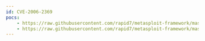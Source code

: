 ```yaml
---
id: CVE-2006-2369
pocs:
    - https://raw.githubusercontent.com/rapid7/metasploit-framework/master/modules/auxiliary/admin/vnc/realvnc_41_bypass.rb
    - https://raw.githubusercontent.com/rapid7/metasploit-framework/master/modules/auxiliary/scanner/vnc/vnc_none_auth.rb
---
```

